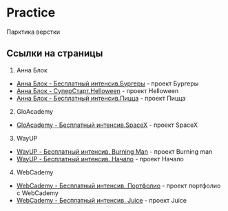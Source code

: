 # Practice
Парктика верстки

## Ссылки на страницы

1. Анна Блок
  * [Анна Блок - Бесплатный  интенсив.Бургеры](/TypeVerstal/Burgery/site/index.html) - проект Бургеры
  * [Анна Блок - СуперСтарт.Helloween](/TypeVerstal/SuperStart/helloween/index.html) - проект Helloween
  * [Анна Блок - Бесплатный  интенсив.Пицца](/TypeVerstal/Pizza/index.html) - проект Пицца
2. GloAcademy
  * [GloAcademy - Бесплатный  интенсив.SpaceX](/GloAcademy/SpaceX/index.html) - проект SpaceX
3. WayUP
  * [WayUP - Бесплатный  интенсив. Burning Man](/WayUP/BurningMan/index.html) - проект Burning man
  * [WayUP - Бесплатный  интенсив. Начало](/WayUP/%D0%92%D0%B5%D1%80%D1%81%D1%82%D0%BA%D0%B0%D0%9D%D0%B0%D1%87%D0%B0%D0%BB%D0%BE/%D0%98%D1%82%D0%BE%D0%B3%D0%BE%D0%B2%D1%8B%D0%B9%D0%A1%D0%B0%D0%B9%D1%82/index.html) - проект Начало
4. WebCademy
  * [WebCademy - Бесплатный интенсив. Портфолио](/WebCademy/CreateSite/index.html) - проект портфолио с WebCademy
  * [WebCademy - Бесплатный интенсив. Juice](/WebCademy/Juice/index.html) - проект Juice

 


